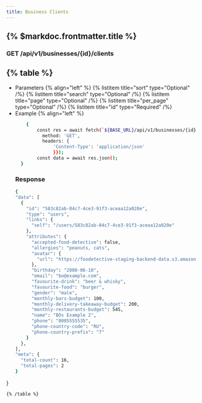 ```yaml
---
title: Business Clients
---
```


## {% $markdoc.frontmatter.title %}

 ### GET /api/v1/businesses/{id}/clients

{% table %}
---
* Parameters {% align="left" %}
  {% listitem title="sort" type="Optional" /%}
  {% listitem title="search" type="Optional" /%}
  {% listitem title="page" type="Optional" /%}
  {% listitem title="per_page" type="Optional" /%}
  {% listitem title="id" type="Required" /%}
* Example {% align="left" %}
  ```bash
      {
          const res = await fetch(`${BASE_URL}/api/v1/businesses/{id}/clients`, {
            method: 'GET',
            headers: {
                'Content-Type': 'application/json'
                }});
          const data = await res.json();
    }
  ```
  ### Response
  ```bash
  {
  "data": [
    {
      "id": "583c82ab-04c7-4ce3-91f3-aceaa12a020e",
      "type": "users",
      "links": {
        "self": "/users/583c82ab-04c7-4ce3-91f3-aceaa12a020e"
      },
      "attributes": {
        "accepted-food-detective": false,
        "allergies": "peanuts, cats",
        "avatar": {
          "url": "https://foodetective-staging-backend-data.s3.amazonaws.com/uploads/user/avatar/583c82ab-04c7-4ce3-91f3-aceaa12a020e/9bb59f08-aee8-43ce-810c-cbbaa2532234.jpeg"
        },
        "birthday": "2000-06-10",
        "email": "bo@example.com",
        "favourite-drink": "beer & whisky",
        "favourite-food": "burger",
        "gender": "male",
        "monthly-bars-budget": 100,
        "monthly-delivery-takeaway-budget": 200,
        "monthly-restaurants-budget": 545,
        "name": "BOs Example 2",
        "phone": "8005555535",
        "phone-country-code": "RU",
        "phone-country-prefix": "7"
      }
    },
  ],
  "meta": {
    "total-count": 16,
    "total-pages": 2
  }
}
  ```
{% /table %}
